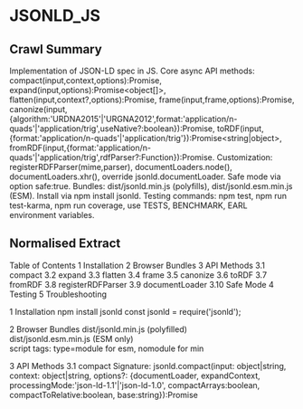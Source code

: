 # JSONLD_JS

## Crawl Summary
Implementation of JSON-LD spec in JS. Core async API methods: compact(input,context,options):Promise<object>, expand(input,options):Promise<object[]>, flatten(input,context?,options):Promise<object>, frame(input,frame,options):Promise<object>, canonize(input,{algorithm:'URDNA2015'|'URGNA2012',format:'application/n-quads'|'application/trig',useNative?:boolean}):Promise<string>, toRDF(input,{format:'application/n-quads'|'application/trig'}):Promise<string|object>, fromRDF(input,{format:'application/n-quads'|'application/trig',rdfParser?:Function}):Promise<object>. Customization: registerRDFParser(mime,parser), documentLoaders.node(), documentLoaders.xhr(), override jsonld.documentLoader. Safe mode via option safe:true. Bundles: dist/jsonld.min.js (polyfills), dist/jsonld.esm.min.js (ESM). Install via npm install jsonld. Testing commands: npm test, npm run test-karma, npm run coverage, use TESTS, BENCHMARK, EARL environment variables.

## Normalised Extract
Table of Contents
1 Installation
2 Browser Bundles
3 API Methods
   3.1 compact
   3.2 expand
   3.3 flatten
   3.4 frame
   3.5 canonize
   3.6 toRDF
   3.7 fromRDF
   3.8 registerRDFParser
   3.9 documentLoader
   3.10 Safe Mode
4 Testing
5 Troubleshooting

1 Installation
  npm install jsonld
  const jsonld = require('jsonld');

2 Browser Bundles
  dist/jsonld.min.js (polyfilled)  
  dist/jsonld.esm.min.js (ESM only)  
  script tags: type=module for esm, nomodule for min

3 API Methods
3.1 compact
  Signature: jsonld.compact(input: object|string, context: object|string, options?: {documentLoader, expandContext, processingMode:'json-ld-1.1'|'json-ld-1.0', compactArrays:boolean, compactToRelative:boolean, base:string}):Promise<object>
  Behavior: apply @context to shrink terms

3.2 expand
  Signature: jsonld.expand(input: object|string, options?: {documentLoader, expandContext, processingMode}):Promise<Array<object>>

3.3 flatten
  Signature: jsonld.flatten(input: object|string, context?: object|string, options?: object):Promise<object>

3.4 frame
  Signature: jsonld.frame(input: object|string, frame: object|string, options?: {documentLoader, pruneBlankNodeIdentifiers:boolean, embed:boolean, explicit:boolean, omitGraph:boolean, processingMode}):Promise<object>

3.5 canonize
  Signature: jsonld.canonize(input: object|string, options: {algorithm:'URDNA2015'|'URGNA2012', format:'application/n-quads'|'application/trig', documentLoader?, processingMode?, useNative?:boolean}):Promise<string>

3.6 toRDF
  Signature: jsonld.toRDF(input: object|string, options: {format:'application/n-quads'|'application/trig', documentLoader?, processingMode?}):Promise<string|object>

3.7 fromRDF
  Signature: jsonld.fromRDF(input: string|object, options: {format:'application/n-quads'|'application/trig', rdfParser?:Function, documentLoader?, processingMode?}):Promise<object>

3.8 registerRDFParser
  Usage:
    jsonld.registerRDFParser(mime: string, parser: sync input=>dataset):void
    jsonld.registerRDFParser(mime: string, parser: async input=>Promise<dataset>):void

3.9 documentLoader
  Default Node loader: jsonld.documentLoaders.node() sets UA 'jsonld.js'
  Default XHR loader: jsonld.documentLoaders.xhr()
  Override by: jsonld.documentLoader = async (url,opts)=>{...}

3.10 Safe Mode
  Add safe:true to options of expand/compact/frame/canonize to fail on lossy operations

4 Testing
  npm test
  TESTS="/path" npm test
  npm run test-karma -- --browsers Firefox,Chrome
  npm run coverage
  REPORTER=dot npm test
  npm run fetch-test-suites
  BENCHMARK=1 npm test
  EARL=earl.jsonld npm test

5 Troubleshooting
  Use custom documentLoader for missing contexts
  Compare native vs JS canonize performance
  Choose appropriate bundle for target environment


## Supplementary Details
Default Values and Options
- processingMode defaults to 'json-ld-1.1'
- documentLoader default: node() or xhr()
- compactArrays default: true
- compactToRelative default: true
- pruneBlankNodeIdentifiers default: false
- embed default: true
- explicit default: false
- omitGraph default: false
- algorithm default for canonize: 'URDNA2015'
- format default for canonize/toRDF/fromRDF: 'application/n-quads'

Implementation Steps
1. Install package
2. Import jsonld
3. Choose bundle or loader
4. Call API methods with required parameters and optional options
5. Handle returned Promise
6. For custom parsing or loading, registerRDFParser or override documentLoader

Example: compact with custom loader
const CONTEXTS={"http://example.com":{"@context":{...}}};
const nodeLoader=jsonld.documentLoaders.node();
jsonld.documentLoader=async(url,opts)=>url in CONTEXTS?{document:CONTEXTS[url],documentUrl:url,contextUrl:null}:nodeLoader(url,opts);
const result=await jsonld.compact(doc,context,{documentLoader:jsonld.documentLoader});

## Reference Details
APIs and SDK Method Signatures

jsonld.compact(input, context, options?)
  input: object | string (URL or JSON-LD document)
  context: object | string (URL or JSON-LD context)
  options:
    documentLoader(url:string, options?): Promise<{document:any, documentUrl:string, contextUrl:string|null}>
    expandContext: object | string
    processingMode: 'json-ld-1.1' | 'json-ld-1.0'
    compactArrays: boolean
    compactToRelative: boolean
    base: string
  returns: Promise<object>
  rejects: on invalid JSON-LD or context errors

jsonld.expand(input, options?)
  input: object | string
  options:
    documentLoader
    expandContext
    processingMode
  returns: Promise<Array<object>>

jsonld.flatten(input, context?, options?)
  input: object | string
  context: object | string
  options: same as expand
  returns: Promise<object>

jsonld.frame(input, frame, options?)
  frame: object | string
  options:
    documentLoader
    pruneBlankNodeIdentifiers: boolean
    embed: boolean
    explicit: boolean
    omitGraph: boolean
    processingMode
  returns: Promise<object>

jsonld.canonize(input, options)
  options:
    algorithm: 'URDNA2015' | 'URGNA2012'
    format: 'application/n-quads' | 'application/trig'
    documentLoader
    processingMode
    useNative: boolean
  returns: Promise<string>

jsonld.toRDF(input, options)
  options:
    format: 'application/n-quads' | 'application/trig'
    documentLoader
    processingMode
  returns: Promise<string | object> // object when dataset option used

jsonld.fromRDF(input, options)
  options:
    format: 'application/n-quads' | 'application/trig'
    rdfParser: (input:any, contentType:string)=>Promise<any>
    documentLoader
    processingMode
  returns: Promise<object>

jsonld.registerRDFParser(contentType, parser)
  contentType: string
  parser: (input:string)=>any | Promise<any>
  returns: void

jsonld.documentLoaders.node()
  returns: (url:string, options?:object)=>Promise<{document:any,documentUrl:string,contextUrl:string|null}>

jsonld.documentLoaders.xhr()
  returns browser loader

Best Practices
- Use safe mode for digital signing: await jsonld.expand(data,{safe:true});
- Prefer esm bundle in modern browsers
- Run JSON-LD API and framing test suites via npm run fetch-test-suites

Troubleshooting Procedures
- Missing @context errors: verify custom documentLoader returns context for known URLs
- CPU-intensive canonize: benchmark can be faster in JS than native, set useNative accordingly

Exact Commands
  npm install jsonld
  npm test
  BENCHMARK=1 TESTS=path/to/manifest.jsonld npm test
  npm run test-karma -- --browsers Chrome,Firefox
  EARL=report.jsonld npm test

## Information Dense Extract
jsonld.compact(input:object|string,context:object|string,options?:{documentLoader,expandContext,processingMode:'json-ld-1.1'|'json-ld-1.0',compactArrays:boolean,compactToRelative:boolean,base:string}):Promise<object>
jsonld.expand(input:object|string,options?:{documentLoader,expandContext,processingMode}):Promise<object[]>
jsonld.flatten(input:object|string,context?:object|string,options?:object):Promise<object>
jsonld.frame(input:object|string,frame:object|string,options?:{documentLoader,pruneBlankNodeIdentifiers:boolean,embed:boolean,explicit:boolean,omitGraph:boolean,processingMode}):Promise<object>
jsonld.canonize(input:object|string,options:{algorithm:'URDNA2015'|'URGNA2012',format:'application/n-quads'|'application/trig',documentLoader?,processingMode?,useNative?:boolean}):Promise<string>
jsonld.toRDF(input:object|string,options:{format:'application/n-quads'|'application/trig',documentLoader?,processingMode?}):Promise<string|object>
jsonld.fromRDF(input:string|object,options:{format:'application/n-quads'|'application/trig',rdfParser?:Function,documentLoader?,processingMode?}):Promise<object>
jsonld.registerRDFParser(contentType:string,parser:sync|async):void
jsonld.documentLoader=nodeLoader|xhrLoader|customLoader
Safe mode: safe:true
Bundles: dist/jsonld.min.js (polyfilled), dist/jsonld.esm.min.js (ESM)
Test: npm test, BENCHMARK=1 TESTS=... npm test, npm run test-karma, EARL=... npm test

## Sanitised Extract
Table of Contents
1 Installation
2 Browser Bundles
3 API Methods
   3.1 compact
   3.2 expand
   3.3 flatten
   3.4 frame
   3.5 canonize
   3.6 toRDF
   3.7 fromRDF
   3.8 registerRDFParser
   3.9 documentLoader
   3.10 Safe Mode
4 Testing
5 Troubleshooting

1 Installation
  npm install jsonld
  const jsonld = require('jsonld');

2 Browser Bundles
  dist/jsonld.min.js (polyfilled)  
  dist/jsonld.esm.min.js (ESM only)  
  script tags: type=module for esm, nomodule for min

3 API Methods
3.1 compact
  Signature: jsonld.compact(input: object|string, context: object|string, options?: {documentLoader, expandContext, processingMode:'json-ld-1.1'|'json-ld-1.0', compactArrays:boolean, compactToRelative:boolean, base:string}):Promise<object>
  Behavior: apply @context to shrink terms

3.2 expand
  Signature: jsonld.expand(input: object|string, options?: {documentLoader, expandContext, processingMode}):Promise<Array<object>>

3.3 flatten
  Signature: jsonld.flatten(input: object|string, context?: object|string, options?: object):Promise<object>

3.4 frame
  Signature: jsonld.frame(input: object|string, frame: object|string, options?: {documentLoader, pruneBlankNodeIdentifiers:boolean, embed:boolean, explicit:boolean, omitGraph:boolean, processingMode}):Promise<object>

3.5 canonize
  Signature: jsonld.canonize(input: object|string, options: {algorithm:'URDNA2015'|'URGNA2012', format:'application/n-quads'|'application/trig', documentLoader?, processingMode?, useNative?:boolean}):Promise<string>

3.6 toRDF
  Signature: jsonld.toRDF(input: object|string, options: {format:'application/n-quads'|'application/trig', documentLoader?, processingMode?}):Promise<string|object>

3.7 fromRDF
  Signature: jsonld.fromRDF(input: string|object, options: {format:'application/n-quads'|'application/trig', rdfParser?:Function, documentLoader?, processingMode?}):Promise<object>

3.8 registerRDFParser
  Usage:
    jsonld.registerRDFParser(mime: string, parser: sync input=>dataset):void
    jsonld.registerRDFParser(mime: string, parser: async input=>Promise<dataset>):void

3.9 documentLoader
  Default Node loader: jsonld.documentLoaders.node() sets UA 'jsonld.js'
  Default XHR loader: jsonld.documentLoaders.xhr()
  Override by: jsonld.documentLoader = async (url,opts)=>{...}

3.10 Safe Mode
  Add safe:true to options of expand/compact/frame/canonize to fail on lossy operations

4 Testing
  npm test
  TESTS='/path' npm test
  npm run test-karma -- --browsers Firefox,Chrome
  npm run coverage
  REPORTER=dot npm test
  npm run fetch-test-suites
  BENCHMARK=1 npm test
  EARL=earl.jsonld npm test

5 Troubleshooting
  Use custom documentLoader for missing contexts
  Compare native vs JS canonize performance
  Choose appropriate bundle for target environment

## Original Source
JSON-LD 1.1 Specification & jsonld.js Implementation
https://github.com/digitalbazaar/jsonld.js#readme

## Digest of JSONLD_JS

# JSON-LD.js API Implementation Documentation

Date Retrieved: 2024-06-15

## Installation

### Node.js + npm

  npm install jsonld
  const jsonld = require('jsonld');

### Browser (bundler) + npm

  npm install jsonld
  import * as jsonld from 'jsonld';
  // ES2017+ support required

### Browser Bundles

  ./dist/jsonld.min.js        // polyfilled, wide browser compatibility
  ./dist/jsonld.esm.min.js    // ES Module browsers, lighter weight

Include via <script type="module" src=".../jsonld.esm.min.js"></script> and <script nomodule src=".../jsonld.min.js"></script>

## Core API Methods and Signatures

### compact(input, context, options)

  Signature:
    jsonld.compact(input: object|string, context: object|string, options?: {
      documentLoader?: (url: string, options?: object) => Promise<{document: any, documentUrl: string, contextUrl: string|null}>,
      expandContext?: object|string,
      processingMode?: 'json-ld-1.1'|'json-ld-1.0',
      compactArrays?: boolean,
      compactToRelative?: boolean,
      base?: string
    }): Promise<object>

  Description:
    Compacts an expanded JSON-LD document using a context.

### expand(input, options)

  Signature:
    jsonld.expand(input: object|string, options?: {
      documentLoader?: Function,
      expandContext?: object|string,
      processingMode?: 'json-ld-1.1'|'json-ld-1.0'
    }): Promise<Array<object>>

  Description:
    Removes contexts, returns array of expanded nodes.

### flatten(input, context?, options?)

  Signature:
    jsonld.flatten(input: object|string, context?: object|string, options?: object): Promise<object>

  Description:
    Flattens a document by merging all graph elements into one.

### frame(input, frame, options?)

  Signature:
    jsonld.frame(input: object|string, frame: object|string, options?: {
      documentLoader?: Function,
      pruneBlankNodeIdentifiers?: boolean,
      embed?: boolean,
      explicit?: boolean,
      omitGraph?: boolean,
      processingMode?: 'json-ld-1.1'|'json-ld-1.0'
    }): Promise<object>

  Description:
    Applies a frame to extract substructure matching the frame.

### canonize(input, options)

  Signature:
    jsonld.canonize(input: object|string, options: {
      algorithm: 'URDNA2015'|'URGNA2012',
      format: 'application/n-quads'|'application/trig',
      documentLoader?: Function,
      processingMode?: 'json-ld-1.1'|'json-ld-1.0',
      useNative?: boolean
    }): Promise<string>

  Description:
    Returns canonical N-Quads string for hashing or comparison.

### toRDF(input, options)

  Signature:
    jsonld.toRDF(input: object|string, options: {
      format: 'application/n-quads'|'application/trig',
      documentLoader?: Function,
      processingMode?: 'json-ld-1.1'|'json-ld-1.0'
    }): Promise<string|object>

  Description:
    Serializes JSON-LD to RDF dataset or N-Quads.

### fromRDF(input, options)

  Signature:
    jsonld.fromRDF(input: string|object, options: {
      format: 'application/n-quads'|'application/trig',
      rdfParser?: (input: any, contentType: string) => Promise<any>,
      documentLoader?: Function,
      processingMode?: 'json-ld-1.1'|'json-ld-1.0'
    }): Promise<object>

  Description:
    Parses RDF/N-Quads into JSON-LD.

### registerRDFParser(contentType, parser)

  Signature(s):
    jsonld.registerRDFParser(contentType: string, parser: (input: string) => any): void
    jsonld.registerRDFParser(contentType: string, parser: (input: string) => Promise<any>): void

  Description:
    Registers a custom synchronous or promise-based RDF parser for given MIME type.

### documentLoaders

  jsonld.documentLoaders.node(): default Node.js loader (uses fetch), sets User-Agent: jsonld.js
  jsonld.documentLoaders.xhr(): default browser XHR loader

  Override:
    jsonld.documentLoader = async (url, options) => { if(url in CONTEXTS) return {document: CONTEXTS[url], documentUrl: url, contextUrl: null}; return nodeLoader(url, options); };

### Safe Mode

  Option `safe: true` in expand, compact, frame, canonize to throw on lossy constructs.

## Testing and Tooling

### Running Tests

  npm test
  TESTS="/path/to/suites1 /path/to/suites2" npm test
  npm run test-karma -- --browsers Firefox,Chrome
  npm run coverage
  REPORTER=dot npm test

### Fetch External Test Suites

  npm run fetch-test-suites  // clones into test-suites dir

### EARL Reports

  EARL=earl-node.jsonld npm test
  EARL=earl-firefox.jsonld npm run test-karma -- --browser Firefox

## Troubleshooting

- If missing context URLs, use custom documentLoader.
- For native canonize failures, benchmark and decide useNative flag.
- For performance, disable polyfills by using esm bundle.
- Check TEST_ENV and BENCHMARK flags in test.js for environment control.


## Attribution
- Source: JSON-LD 1.1 Specification & jsonld.js Implementation
- URL: https://github.com/digitalbazaar/jsonld.js#readme
- License: License
- Crawl Date: 2025-04-28T03:09:37.048Z
- Data Size: 632028 bytes
- Links Found: 4838

## Retrieved
2025-04-28
